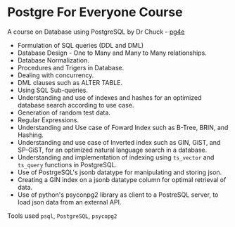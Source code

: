 # Postgre For Everyone Course

A course on Database using PostgreSQL by Dr Chuck - [pg4e](https://pg4e.com)

* Formulation of SQL queries (DDL and DML)
* Database Design - One to Many and Many to Many relationships.
* Database Normalization.
* Procedures and Trigers in Database.
* Dealing with concurrency.
* DML clauses such as ALTER TABLE.
* Using SQL Sub-queries.
* Understanding and use of indexes and hashes for an optimized database search according to use case.
* Generation of random test data.
* Regular Expressions.
* Understanding and Use case of Foward Index such as B-Tree, BRIN, and Hashing.
* Understanding and use case of Inverted index such as GIN, GiST, and SP-GiST, for an optimized natural language search in a database.
* Understanding and implementation of indexing using `ts_vector` and `ts_query` functions in PostgreSQL.
* Use of PostrgeSQL's jsonb datatype for manipulating and storing json.
* Creating a GIN index on a jsonb datatype column for optimal retrieval of data.
* Use of python's psyconpg2 library as client to a PostreSQL server, to load json data from an external API.

Tools used `psql`, `PostgreSQL`, `psycopg2`